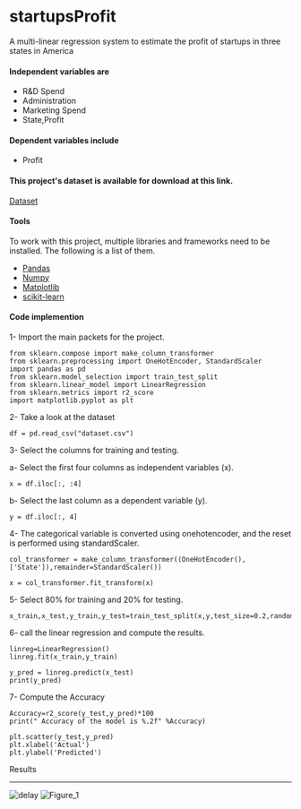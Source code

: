 # startupsProfit
A multi-linear regression system to estimate the profit of startups in three states in America



#### Independent variables are
- R&D Spend
- Administration
- Marketing Spend
- State,Profit

#### Dependent variables include 
- Profit


#### This project's dataset is available for download at this link.  
[Dataset](https://raw.githubusercontent.com/arib168/data/main/50_Startups.csv)

#### Tools
To work with this project, multiple libraries and frameworks need to be installed. The following is a list of them.

- [Pandas](https://pandas.pydata.org/)
- [Numpy](https://numpy.org/)
- [Matplotlib](https://matplotlib.org/)
- [scikit-learn](https://scikit-learn.org/stable/)


#### Code implemention 
1- Import the main packets for the project.
```
from sklearn.compose import make_column_transformer
from sklearn.preprocessing import OneHotEncoder, StandardScaler
import pandas as pd
from sklearn.model_selection import train_test_split
from sklearn.linear_model import LinearRegression
from sklearn.metrics import r2_score
import matplotlib.pyplot as plt
```

2- Take a look at the dataset

```
df = pd.read_csv("dataset.csv")
```

3- Select the columns for training and testing.

a- Select the first four columns as independent variables (x).
```
x = df.iloc[:, :4]
```


b- Select the last column as a dependent variable (y).

```
y = df.iloc[:, 4]
```

4- The categorical variable is converted using onehotencoder, and the reset is performed using standardScaler. 

```
col_transformer = make_column_transformer((OneHotEncoder(), ['State']),remainder=StandardScaler())

x = col_transformer.fit_transform(x)
```



5- Select 80% for training and 20% for testing.

```
x_train,x_test,y_train,y_test=train_test_split(x,y,test_size=0.2,random_state=0)
```

6- call the linear regression and compute the results.
```
linreg=LinearRegression()
linreg.fit(x_train,y_train)

y_pred = linreg.predict(x_test)
print(y_pred)
```

7- Compute the Accuracy
```
Accuracy=r2_score(y_test,y_pred)*100
print(" Accuracy of the model is %.2f" %Accuracy)

plt.scatter(y_test,y_pred)
plt.xlabel('Actual')
plt.ylabel('Predicted')
```

Results
<hr>

![delay](https://user-images.githubusercontent.com/30151596/201482255-53bc6945-a384-4524-b5cc-734b818b8036.png)
![Figure_1](https://user-images.githubusercontent.com/30151596/201482262-7b3766f3-0dd1-41dc-acb5-4c9b8fcf21c8.png)

